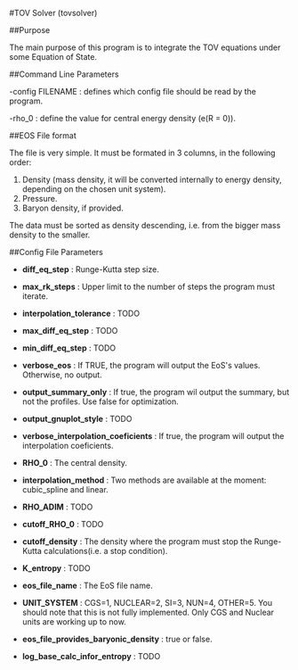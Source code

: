 #TOV Solver (tovsolver)


##Purpose

The main purpose of this program is to integrate the TOV equations under
some Equation of State.

##Command Line Parameters

-config FILENAME : defines which config file should be read by the program.

-rho_0 : define the value for central energy density (e(R = 0)).

##EOS File format

The file is very simple. It must be formated in 3 columns, in the following order:

1. Density (mass density, it will be converted internally to energy density, depending on the chosen unit system).
2. Pressure.
3. Baryon density, if provided.

The data must be sorted as density descending, i.e. from the bigger mass density to the smaller.

##Config File Parameters

- **diff_eq_step** : Runge-Kutta step size.

- **max_rk_steps** : Upper limit to the number of steps the program must iterate.

- **interpolation_tolerance** : TODO

- **max_diff_eq_step** : TODO

- **min_diff_eq_step** : TODO

- **verbose_eos** : If TRUE, the program will output the EoS's values. Otherwise, no output.

- **output_summary_only** : If true, the program wil output the summary, but not the profiles. Use false for optimization.

- **output_gnuplot_style** : TODO

- **verbose_interpolation_coeficients** : If true, the program will output the interpolation coeficients.

- **RHO_0** : The central density.

- **interpolation_method** : Two methods are available at the moment: cubic_spline and linear.

- **RHO_ADIM** : TODO

- **cutoff_RHO_0** : TODO

- **cutoff_density** : The density where the program must stop the Runge-Kutta calculations(i.e. a stop condition).

- **K_entropy** : TODO

- **eos_file_name** : The EoS file name.

- **UNIT_SYSTEM** : CGS=1, NUCLEAR=2, SI=3, NUN=4, OTHER=5. You should note that this is not fully implemented. Only CGS and Nuclear units are working up to now.

- **eos_file_provides_baryonic_density** : true or false.

- **log_base_calc_infor_entropy** : TODO

